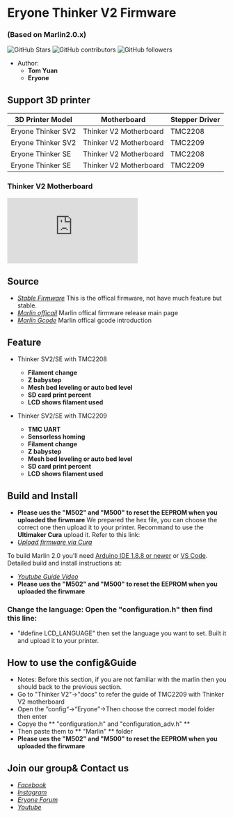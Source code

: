 # Eryone Thinker V2 Firmware
###  (Based on Marlin2.0.x)

![GitHub Stars](https://img.shields.io/github/stars/Eryone/mega2560.svg)
![GitHub contributors](https://img.shields.io/github/contributors/Eryone/mega2560.svg)
![GitHub followers](https://img.shields.io/github/followers/Eryone.svg)

- Author: 
  - **Tom Yuan**
  - **Eryone** 


## Support 3D printer

| 3D Printer Model    | Motherboard                | Stepper Driver    
| ------------------- | -------------------------- | --------------
| Eryone Thinker SV2  | Thinker V2 Motherboard     | TMC2208
| Eryone Thinker SV2  | Thinker V2 Motherboard     | TMC2209
| Eryone Thinker SE   | Thinker V2 Motherboard     | TMC2208
| Eryone Thinker SE   | Thinker V2 Motherboard     | TMC2209

### Thinker V2 Motherboard

![](http://www.eryone.com/forum/download/file.php?id=433)

## Source               

- *[Stable Firmware](https://github.com/Eryone/mega2560)* This is the offical firmware, not have much feature but stable.
- *[Marlin officail](https://github.com/MarlinFirmware/Marlin)* Marlin offical firmware release main page
- *[Marlin Gcode](https://marlinfw.org/meta/gcode/)* Marlin offical gcode introduction

## Feature
- Thinker SV2/SE with TMC2208
  - **Filament change**
  - **Z babystep** 
  - **Mesh bed leveling or auto bed level**
  - **SD card print percent**
  - **LCD shows filament used**

- Thinker SV2/SE with TMC2209
  - **TMC UART**
  - **Sensorless homing**
  - **Filament change**
  - **Z babystep** 
  - **Mesh bed leveling or auto bed level**
  - **SD card print percent**
  - **LCD shows filament used**


## Build and Install
- **Please ues the "M502" and "M500" to reset the EEPROM when you uploaded the firwmare**
We prepared the hex file, you can choose the correct one then upload it to your printer.
Recommand to use the **Ultimaker Cura** upload it.
Refer to this link:
- *[Upload firmware via Cura](https://www.youtube.com/watch?v=SpdjvYkUQY4)*

To build Marlin 2.0 you'll need [Arduino IDE 1.8.8 or newer](https://www.arduino.cc/en/main/software) or [VS Code](https://docs.platformio.org/en/latest/integration/ide/vscode.html). Detailed build and install instructions at:

- *[Youtube Guide Video](https://www.youtube.com/watch?v=b2D4I9Yxejw)*
- **Please ues the "M502" and "M500" to reset the EEPROM when you uploaded the firwmare**

### Change the language: Open the "configuration.h" then find this line:
- "#define LCD_LANGUAGE" then set the language you want to set. Built it and upload it to your printer.

## How to use the config&Guide
- Notes: Before this section, if you are not familiar with the marlin then you should back to the previous section.
- Go to "Thinker V2"→"docs" to refer the guide of TMC2209 with Thinker V2 motherboard
- Open the ”config“→“Eryone”→Then choose the correct model folder then enter
- Copye the ** "configuration.h" and "configuration_adv.h" **
- Then paste them to ** "Marlin" ** folder
- **Please ues the "M502" and "M500" to reset the EEPROM when you uploaded the firwmare**


## Join our group& Contact us
- *[Facebook](https://www.facebook.com/groups/247271792709370/)*
- *[Instagram](https://www.instagram.com/eryone3d/)*
- *[Eryone Forum](https://www.instagram.com/eryone3d/)*
- *[Youtube](https://www.youtube.com/eryone3d)*














